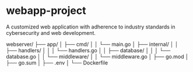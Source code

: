# webapp-project
A customized web application with adherence to industry standards in cybersecurity and web development. 

webserver/
├── app/
│   ├── cmd/
│   │   └── main.go
│   ├── internal/
│   │   ├── handlers/
│   │   │   └── handlers.go
│   │   ├── database/
│   │   │   └── database.go
│   │   └── middleware/
│   │       └── middleware.go
│   ├── go.mod
│   ├── go.sum
│   ├── .env
│   └── Dockerfile
